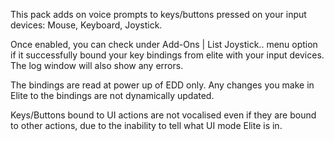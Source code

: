 This pack adds on voice prompts to keys/buttons pressed on your input devices: Mouse, Keyboard, Joystick.

Once enabled, you can check under Add-Ons | List Joystick.. menu option if it successfully bound your key bindings from elite with your input devices.  The log window will also show any errors.

The bindings are read at power up of EDD only.  Any changes you make in Elite to the bindings are not dynamically updated.

Keys/Buttons bound to UI actions are not vocalised even if they are bound to other actions, due to the inability to tell what UI mode Elite is in.
